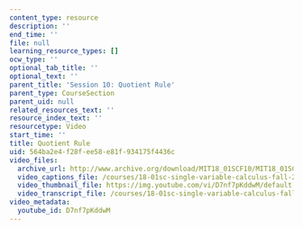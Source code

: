 ```yaml
---
content_type: resource
description: ''
end_time: ''
file: null
learning_resource_types: []
ocw_type: ''
optional_tab_title: ''
optional_text: ''
parent_title: 'Session 10: Quotient Rule'
parent_type: CourseSection
parent_uid: null
related_resources_text: ''
resource_index_text: ''
resourcetype: Video
start_time: ''
title: Quotient Rule
uid: 564ba2e4-f28f-ee58-e81f-934175f4436c
video_files:
  archive_url: http://www.archive.org/download/MIT18_01SCF10/MIT18_01SCF10Rec_08_300k.mp4
  video_captions_file: /courses/18-01sc-single-variable-calculus-fall-2010/a1c5220d75ba5243a0bfc4d18dcd336e_D7nf7pKddwM.vtt
  video_thumbnail_file: https://img.youtube.com/vi/D7nf7pKddwM/default.jpg
  video_transcript_file: /courses/18-01sc-single-variable-calculus-fall-2010/98efc8351771ecacd32c109e58cba781_D7nf7pKddwM.pdf
video_metadata:
  youtube_id: D7nf7pKddwM
---
```


